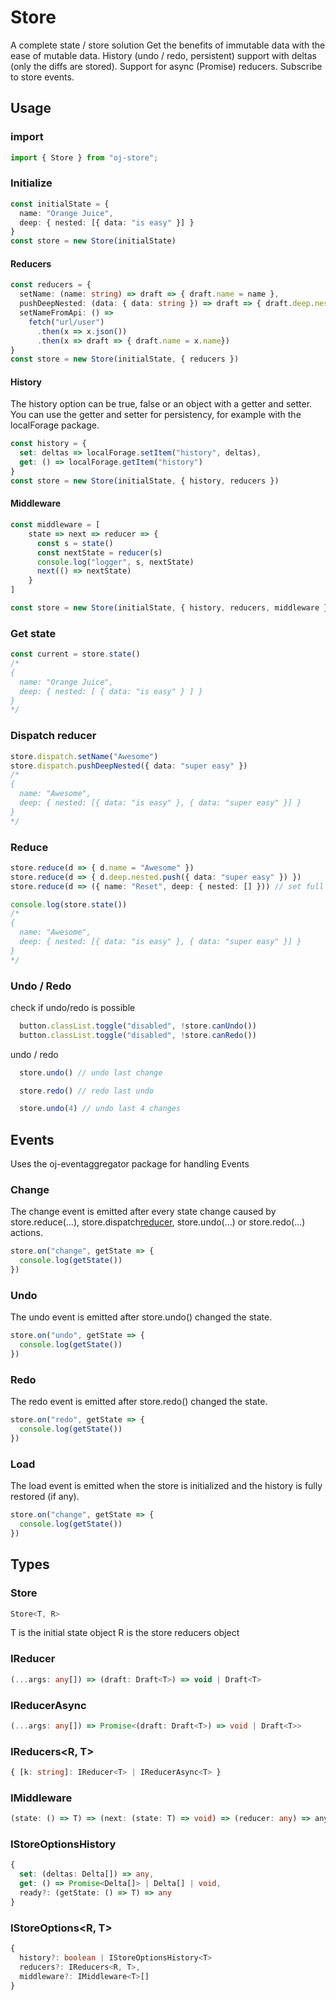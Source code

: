 # Store
A complete state / store solution
Get the benefits of immutable data with the ease of mutable data.
History (undo / redo, persistent) support with deltas (only the diffs are stored).
Support for async (Promise) reducers.
Subscribe to store events.

## Usage

### import
```typescript
import { Store } from "oj-store";
```

### Initialize
```typescript
const initialState = {
  name: "Orange Juice",
  deep: { nested: [{ data: "is easy" }] }
}
const store = new Store(initialState)
```

#### Reducers
```typescript
const reducers = {
  setName: (name: string) => draft => { draft.name = name },
  pushDeepNested: (data: { data: string }) => draft => { draft.deep.nested.push(data) },
  setNameFromApi: () => 
    fetch("url/user")
      .then(x => x.json())
      .then(x => draft => { draft.name = x.name})
}
const store = new Store(initialState, { reducers })
```

#### History
The history option can be true, false or an object with a getter and setter.
You can use the getter and setter for persistency, for example with the localForage package.

```typescript
const history = {
  set: deltas => localForage.setItem("history", deltas),
  get: () => localForage.getItem("history")
}
const store = new Store(initialState, { history, reducers })
```

#### Middleware
```typescript
const middleware = [
    state => next => reducer => {
      const s = state()
      const nextState = reducer(s)
      console.log("logger", s, nextState)
      next(() => nextState)
    }
]

const store = new Store(initialState, { history, reducers, middleware })
```

### Get state
```typescript
const current = store.state()
/*
{
  name: "Orange Juice",
  deep: { nested: [ { data: "is easy" } ] }
}
*/
```

### Dispatch reducer
```typescript
store.dispatch.setName("Awesome")
store.dispatch.pushDeepNested({ data: "super easy" })
/*
{
  name: "Awesome",
  deep: { nested: [{ data: "is easy" }, { data: "super easy" }] }
}
*/
```

### Reduce
```typescript
store.reduce(d => { d.name = "Awesome" })
store.reduce(d => { d.deep.nested.push({ data: "super easy" }) })
store.reduce(d => ({ name: "Reset", deep: { nested: [] })) // set full state

console.log(store.state())
/*
{
  name: "Awesome",
  deep: { nested: [{ data: "is easy" }, { data: "super easy" }] }
}
*/
```

### Undo / Redo
check if undo/redo is possible

```typescript
  button.classList.toggle("disabled", !store.canUndo())
  button.classList.toggle("disabled", !store.canRedo())
```

undo / redo

```typescript
  store.undo() // undo last change

  store.redo() // redo last undo

  store.undo(4) // undo last 4 changes
```

## Events
Uses the oj-eventaggregator package for handling Events

### Change
The change event is emitted after every state change caused by store.reduce(...), store.dispatch[reducer](...), store.undo(...) or store.redo(...) actions.
```typescript
store.on("change", getState => {
  console.log(getState())
})
```

### Undo
The undo event is emitted after store.undo() changed the state.

```typescript
store.on("undo", getState => {
  console.log(getState())
})
```

### Redo
The redo event is emitted after store.redo() changed the state.

```typescript
store.on("redo", getState => {
  console.log(getState())
})
```

### Load
The load event is emitted when the store is initialized and the history is fully restored (if any).

```typescript
store.on("change", getState => {
  console.log(getState())
})
```

## Types

### Store
```typescript
Store<T, R>
```
T is the initial state object
R is the store reducers object

### IReducer<T>
```typescript
(...args: any[]) => (draft: Draft<T>) => void | Draft<T>
```

### IReducerAsync<T>
```typescript
(...args: any[]) => Promise<(draft: Draft<T>) => void | Draft<T>>
```

### IReducers<R, T>
```typescript
{ [k: string]: IReducer<T> | IReducerAsync<T> }
```

### IMiddleware<T>
```typescript
(state: () => T) => (next: (state: T) => void) => (reducer: any) => any
```

### IStoreOptionsHistory<T>
```typescript
{
  set: (deltas: Delta[]) => any,
  get: () => Promise<Delta[]> | Delta[] | void,
  ready?: (getState: () => T) => any
}
```

### IStoreOptions<R, T>
```typescript
{
  history?: boolean | IStoreOptionsHistory<T>
  reducers?: IReducers<R, T>,
  middleware?: IMiddleware<T>[]
}
```